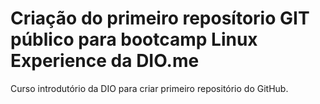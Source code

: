 # Criação do primeiro reposítorio GIT público para bootcamp Linux Experience da DIO.me
Curso introdutório da DIO para criar primeiro repositório do GitHub.

